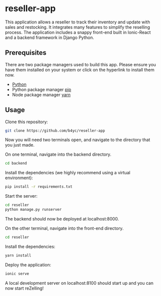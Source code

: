 # reseller-app

This application allows a reseller to track their inventory and update with sales and restocking. It integrates many features to simplify the reselling process. The application includes a snappy front-end built in Ionic-React and a backend framework in Django Python.

## Prerequisites
There are two package managers used to build this app. Please ensure you have them installed on your system or click on the hyperlink to install them now.
* [Python](https://www.python.org/downloads/)
* Python package manager [pip](https://pip.pypa.io/en/stable/)
* Node package manager [yarn](https://classic.yarnpkg.com/en/docs/install/)

## Usage

Clone this repository:
```bash
git clone https://github.com/b4yc/reseller-app
```
Now you will need two terminals open, and navigate to the directory that you just made. 

On one terminal, navigate into the backend directory.
```bash
cd backend
```
Install the dependencies (we highly recommend using a virtual environment):
```bash
pip install -r requirements.txt
```
Start the server:
```bash
cd reseller
python manage.py runserver
```
The backend should now be deployed at localhost:8000.

On the other terminal, navigate into the front-end directory. 
```bash
cd reseller
```
Install the dependencies:
```bash
yarn install
```
Deploy the application:
```bash
ionic serve
```
A local development server on localhost:8100 should start up and you can now start reZelling!
